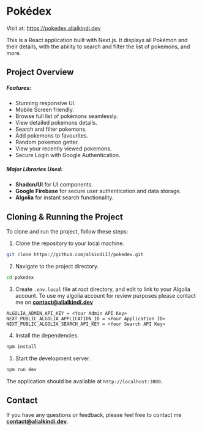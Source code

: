 # Pokédex

Visit at: https://pokedex.alialkindi.dev

This is a React application built with Next.js. It displays all Pokémon and their details, with the ability to search and filter the list of pokemons, and more.

## Project Overview

##### Features:

- Stunning responsive UI.
- Mobile Screen friendly.
- Browse full list of pokémons seamlessly.
- View detailed pokemons details.
- Search and filter pokemons.
- Add pokemons to favourites.
- Random pokemon getter.
- View your recently viewed pokemons.
- Secure Login with Google Authentication.

##### Major Libraries Used:

- **Shadcn/UI** for UI components.
- **Google Firebase** for secure user authentication and data storage.
- **Algolia** for instant search functionality.

## Cloning & Running the Project

To clone and run the project, follow these steps:

1. Clone the repository to your local machine.

```bash
git clone https://github.com/alkindi17/pokedex.git
```

2. Navigate to the project directory.

```bash
cd pokedex
```

3. Create `.env.local` file at root directory, and edit to link to your Algolia account.
   To use my algolia account for review purposes please contact me on **contact@alialkindi.dev**

```
ALGOLIA_ADMIN_API_KEY = <Your Admin API Key>
NEXT_PUBLIC_ALGOLIA_APPLICATION_ID = <Your Application ID>
NEXT_PUBLIC_ALGOLIA_SEARCH_API_KEY = <Your Search API Key>
```

4. Install the dependencies.

```bash
npm install
```

5. Start the development server.

```bash
npm run dev
```

The application should be available at `http://localhost:3000`.

## Contact

If you have any questions or feedback, please feel free to contact me **contact@alialkindi.dev**.
